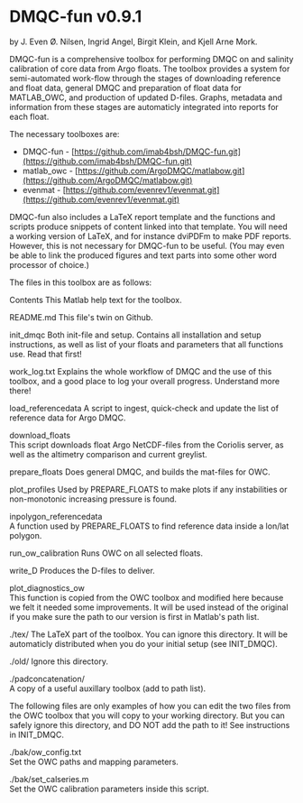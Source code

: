 # DMQC-fun v0.9.1 
 by J. Even Ø. Nilsen, Ingrid Angel, Birgit Klein, and Kjell Arne Mork.

 DMQC-fun is a comprehensive toolbox for performing DMQC on and
 salinity calibration of core data from Argo floats. The toolbox
 provides a system for semi-automated work-flow through the stages of
 downloading reference and float data, general DMQC and preparation of
 float data for MATLAB_OWC, and production of updated D-files. Graphs,
 metadata and information from these stages are automaticly integrated
 into reports for each float.

 The necessary toolboxes are:
 
 - DMQC-fun - [https://github.com/imab4bsh/DMQC-fun.git](https://github.com/imab4bsh/DMQC-fun.git)
 - matlab_owc -  [https://github.com/ArgoDMQC/matlabow.git](https://github.com/ArgoDMQC/matlabow.git)
 - evenmat - [https://github.com/evenrev1/evenmat.git](https://github.com/evenrev1/evenmat.git) 

 DMQC-fun also includes a LaTeX report template and the functions and
 scripts produce snippets of content linked into that template. You
 will need a working version of LaTeX, and for instance dviPDFm to make
 PDF reports. However, this is not necessary for DMQC-fun to be
 useful. (You may even be able to link the produced figures and text
 parts into some other word processor of choice.)

 The files in this toolbox are as follows:

 Contents	This Matlab help text for the toolbox.

 README.md	This file's twin on Github.

 init_dmqc	Both init-file and setup. Contains all installation
		and setup instructions, as well as list of your
		floats and parameters that all functions use. Read
		that first! 

 work_log.txt	Explains the whole workflow of DMQC and the use of this
		toolbox, and a good place to log your overall
		progress. Understand more there! 

 load_referencedata	
		A script to ingest, quick-check and update the list
		of reference data for Argo DMQC. 

 download_floats	
		This script downloads float Argo NetCDF-files from
		the Coriolis server, as well as the altimetry
		comparison and current greylist. 

 prepare_floats	
		Does general DMQC, and builds the mat-files for OWC. 

 plot_profiles	Used by PREPARE_FLOATS to make plots if any instabilities or
		non-monotonic increasing pressure is found.

 inpolygon_referencedata	
		A function used by PREPARE_FLOATS to find reference
		data inside a lon/lat polygon.

 run_ow_calibration	
		Runs OWC on all selected floats.

 write_D	Produces the D-files to deliver.

 plot_diagnostics_ow	
		This function is copied from the OWC toolbox and
		modified here because we felt it needed some
		improvements. It will be used instead of the original
		if you make sure the path to our version is first in 
		Matlab's path list.

 ./tex/	The LaTeX part of the toolbox. You can ignore this
		directory. It will be automaticly distributed when
		you do your initial setup (see INIT_DMQC).

 ./old/	Ignore this directory.
 
 ./padconcatenation/	
		A copy of a useful auxillary toolbox (add to path list).

 The following files are only examples of how you can edit the two
 files from the OWC toolbox that you will copy to your working
 directory. But you can safely ignore this directory, and DO NOT add
 the path to it! See instructions in INIT_DMQC.

 ./bak/ow_config.txt	
		Set the OWC paths and mapping parameters. 

 ./bak/set_calseries.m	
		Set the OWC calibration parameters inside this
		script.

